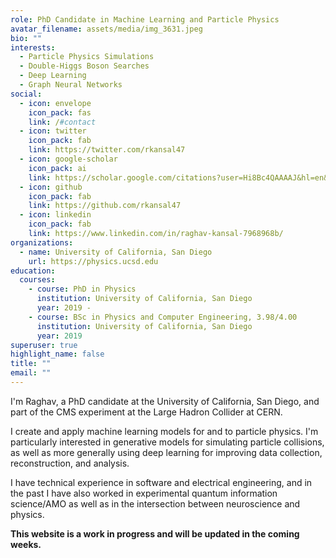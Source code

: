 ```yaml
---
role: PhD Candidate in Machine Learning and Particle Physics
avatar_filename: assets/media/img_3631.jpeg
bio: ""
interests:
  - Particle Physics Simulations
  - Double-Higgs Boson Searches
  - Deep Learning
  - Graph Neural Networks
social:
  - icon: envelope
    icon_pack: fas
    link: /#contact
  - icon: twitter
    icon_pack: fab
    link: https://twitter.com/rkansal47
  - icon: google-scholar
    icon_pack: ai
    link: https://scholar.google.com/citations?user=Hi8Bc4QAAAAJ&hl=en&oi=ao
  - icon: github
    icon_pack: fab
    link: https://github.com/rkansal47
  - icon: linkedin
    icon_pack: fab
    link: https://www.linkedin.com/in/raghav-kansal-7968968b/
organizations:
  - name: University of California, San Diego
    url: https://physics.ucsd.edu
education:
  courses:
    - course: PhD in Physics
      institution: University of California, San Diego
      year: 2019 -
    - course: BSc in Physics and Computer Engineering, 3.98/4.00
      institution: University of California, San Diego
      year: 2019
superuser: true
highlight_name: false
title: ""
email: ""
---
```

I'm Raghav, a PhD candidate at the University of California, San Diego, and part of the CMS experiment at the Large Hadron Collider at CERN.

I create and apply machine learning models for and to particle physics. I'm particularly interested in generative models for simulating particle collisions, as well as more generally using deep learning for improving data collection, reconstruction, and analysis.

I have technical experience in software and electrical engineering, and in the past I have also worked in experimental quantum information science/AMO as well as in the intersection between neuroscience and physics.

<b> This website is a work in progress and will be updated in the coming weeks. </b>
